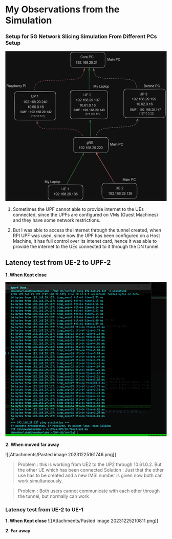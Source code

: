 # My Observations from the Simulation

### Setup for 5G Network Slicing Simulation From Different PCs Setup

![Alt text](image.png)

1. Sometimes the UPF cannot able to provide internet to the UEs connected, since the UPFs are configured on VMs (Guest Machines) and they have some network restrictions.

2. But I was able to access the internet through the tunnel created, when RPI UPF was used, since now the UPF has been configured  on a Host Machine, it has full control over its intenet card, hence it was able to provide the internet to the UEs connected to it through the DN tunnel.

## Latency test from UE-2 to UPF-2

**1. When Kept close**

![image](Attachments/image1.png)

**2. When moved far away**

![[Attachments/Pasted image 20231225161746.png]]

> Problem : this is working from UE2 to the UP2 through 10.61.0.2. But the other UE which has been connected
> Solution : Just that the other use has to be created and a new IMSI number is given now both can work simultaneously.

>Problem : Both users cannot communicate with each other through the tunnel, but normally can work

### Latency test from UE-2 to UE-1

**1. When Kept close**
![[Attachments/Pasted image 20231225210811.png]]

**2. Far away**
